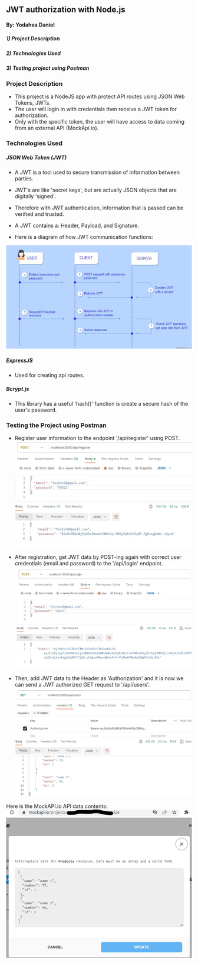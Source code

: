## JWT authorization with Node.js
#### By: Yodahea Daniel
##### 1) Project Description
##### 2) Technologies Used
##### 3) Testing project using Postman



### Project Description
- This project is a NodeJS app with protect API routes using JSON Web Tokens, JWTs. 
- The user will login in with credentials then receive a JWT token for authorization.
- Only with the specific token, the user will have access to data coming from an external API (MockApi.io).

### Technologies Used

##### JSON Web Token (JWT)
- A JWT is a tool used to secure transmission of information between parties.
- JWT's are like 'secret keys', but are actually JSON objects that are digitally 'signed'.
- Therefore with JWT authentication, information that is passed can be verified and trusted.

- A JWT contains a: Header, Payload, and Signature.
- Here is a diagram of how JWT communication functions:

![Myimage](/images/JWT_Comm.jpg)


##### ExpressJS
- Used for creating api routes. 

##### Bcrypt.js
- This library has a useful 'hash()' function is create a secure hash of the user's password. 

### Testing the Project using Postman

- Register user information to the endpoint '/api/register' using POST.
![JWTEx1](/images/Step1_JWT.jpg)

- After registration, get JWT data by POST-ing again with correct user credentials (email and password) to the '/api/login' endpoint.
![JWTEx2](/images/Step2_JWT.jpg)

- Then, add JWT data to the Header as 'Authorization' and it is now we can send a JWT authorized GET request to '/api/users'.
![JWTEx3](/images/Step3_JWT.jpg)

Here is the MockAPI.io API data contents:
![Mockapi](/images/MockAPI_Contents.jpg)